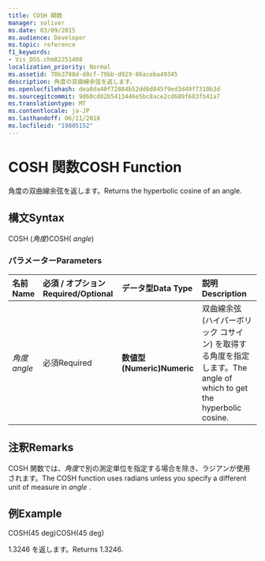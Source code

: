 ```yaml
---
title: COSH 関数
manager: soliver
ms.date: 03/09/2015
ms.audience: Developer
ms.topic: reference
f1_keywords:
- Vis_DSS.chm82251408
localization_priority: Normal
ms.assetid: 70b3788d-d8cf-79bb-d929-86aceba49345
description: 角度の双曲線余弦を返します。
ms.openlocfilehash: dea8da40f72884b52dd6d845f9ed3d49f7310b3d
ms.sourcegitcommit: 9d60cd82b5413446e5bc8ace2cd689f683fb41a7
ms.translationtype: MT
ms.contentlocale: ja-JP
ms.lasthandoff: 06/11/2018
ms.locfileid: "19805152"
---
```

# <a name="cosh-function"></a><span data-ttu-id="6a22a-103">COSH 関数</span><span class="sxs-lookup"><span data-stu-id="6a22a-103">COSH Function</span></span>

<span data-ttu-id="6a22a-104">角度の双曲線余弦を返します。</span><span class="sxs-lookup"><span data-stu-id="6a22a-104">Returns the hyperbolic cosine of an angle.</span></span>
  
## <a name="syntax"></a><span data-ttu-id="6a22a-105">構文</span><span class="sxs-lookup"><span data-stu-id="6a22a-105">Syntax</span></span>

<span data-ttu-id="6a22a-106">COSH (*角度*)</span><span class="sxs-lookup"><span data-stu-id="6a22a-106">COSH( *angle*)</span></span> 
  
### <a name="parameters"></a><span data-ttu-id="6a22a-107">パラメーター</span><span class="sxs-lookup"><span data-stu-id="6a22a-107">Parameters</span></span>

|<span data-ttu-id="6a22a-108">**名前**</span><span class="sxs-lookup"><span data-stu-id="6a22a-108">**Name**</span></span>|<span data-ttu-id="6a22a-109">**必須 / オプション**</span><span class="sxs-lookup"><span data-stu-id="6a22a-109">**Required/Optional**</span></span>|<span data-ttu-id="6a22a-110">**データ型**</span><span class="sxs-lookup"><span data-stu-id="6a22a-110">**Data Type**</span></span>|<span data-ttu-id="6a22a-111">**説明**</span><span class="sxs-lookup"><span data-stu-id="6a22a-111">**Description**</span></span>|
|:-----|:-----|:-----|:-----|
| <span data-ttu-id="6a22a-112">_角度_</span><span class="sxs-lookup"><span data-stu-id="6a22a-112">_angle_</span></span> <br/> |<span data-ttu-id="6a22a-113">必須</span><span class="sxs-lookup"><span data-stu-id="6a22a-113">Required</span></span>  <br/> |<span data-ttu-id="6a22a-114">**数値型 (Numeric)**</span><span class="sxs-lookup"><span data-stu-id="6a22a-114">**Numeric**</span></span> <br/> |<span data-ttu-id="6a22a-115">双曲線余弦 (ハイパーボリック コサイン) を取得する角度を指定します。</span><span class="sxs-lookup"><span data-stu-id="6a22a-115">The angle of which to get the hyperbolic cosine.</span></span>  <br/> |
   
## <a name="remarks"></a><span data-ttu-id="6a22a-116">注釈</span><span class="sxs-lookup"><span data-stu-id="6a22a-116">Remarks</span></span>

<span data-ttu-id="6a22a-117">COSH 関数では、*角度*で別の測定単位を指定する場合を除き、ラジアンが使用されます。</span><span class="sxs-lookup"><span data-stu-id="6a22a-117">The COSH function uses radians unless you specify a different unit of measure in  *angle*  .</span></span> 
  
## <a name="example"></a><span data-ttu-id="6a22a-118">例</span><span class="sxs-lookup"><span data-stu-id="6a22a-118">Example</span></span>

<span data-ttu-id="6a22a-119">COSH(45 deg)</span><span class="sxs-lookup"><span data-stu-id="6a22a-119">COSH(45 deg)</span></span> 
  
<span data-ttu-id="6a22a-120">1.3246 を返します。</span><span class="sxs-lookup"><span data-stu-id="6a22a-120">Returns 1.3246.</span></span> 
  

